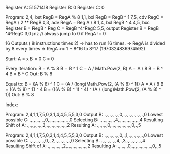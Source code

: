 Register A: 51571418
Register B: 0
Register C: 0

Program:
2,4, bst RegB = RegA % 8
1,1, bxl RegB = RegB ^ 1
7,5, cdv RegC = RegA / 2 ** RegB
0,3, adv RegA = Reg A / 8
1,4, bxl RegB ^ 4
4,5, bxc Register B = RegB ^ Reg C = RegB ^4^RegC
5,5, output Register B =  RegB ^4^RegC
3,0 jnz // always jump to 0 if RegA != 0

16 Outputs ( 8 instructions times 2)
=> has to run 16 times.
=> RegA is divided by 8 every times
=> RegA >= 1 * 8^16 to 8^17 (1970324836974592)


Start:
 A = x
 B = 0
 C = 0


Every Iteration:
  B = A % 8
  B = B ^ 1
  C = A / Math.Pow(2, B)
  A = A / 8
  B = B ^ 4
  B = B ^ C
  Out: B % 8

Equal to:
  B = (A % 8) ^ 1
  C = (A / (long)Math.Pow(2, (A % 8) ^ 1))
  A = A / 8
  B = ((A % 8) ^ 1) ^ 4
  B = (((A % 8) ^ 1) ^ 4) ^ (A / (long)Math.Pow(2, (A % 8) ^ 1))
  Out: B % 8

Index:

Program:
2,4,1,1,7,5,0,3,1,4,4,5,5,5,3,0
Output B:
.,.,.,.,.,.,0,.,.,.,.,.,.,.,.,0
Lowest possible C:
.,.,.,.,.,.,0,.,.,.,.,.,.,.,.,0
Selecting B:
.,.,.,.,.,.,4,.,.,.,.,.,.,.,.,4
Resulting Shift of A:
.,.,.,.,.,.,2,.,.,.,.,.,.,.,.,2
Resulting A:
.,.,.,.,0,.,.,.,.,.,.,.,.,0,.,5

Program:
2,4,1,1,7,5,0,3,1,4,4,5,5,5,3,0
Output B:
.,.,.,.,.,.,0,.,1,.,.,.,.,.,.,0
Lowest possible C:
.,.,.,.,.,.,0,.,2,.,.,.,.,.,.,0
Selecting B:
.,.,.,.,.,.,4,.,3,.,.,.,.,.,.,4
Resulting Shift of A:
.,.,.,.,.,.,2,.,.,.,.,.,.,.,.,2
Resulting A:
.,.,.,.,0,.,.,.,.,.,.,.,.,0,.,5

